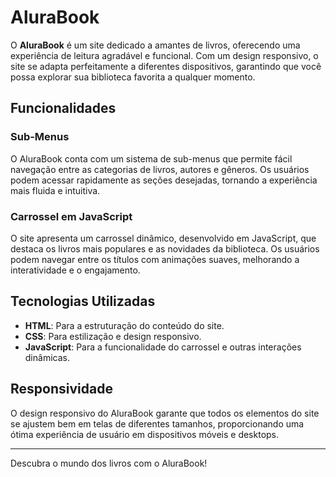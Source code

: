 # AluraBook

O **AluraBook** é um site dedicado a amantes de livros, oferecendo uma experiência de leitura agradável e funcional. Com um design responsivo, o site se adapta perfeitamente a diferentes dispositivos, garantindo que você possa explorar sua biblioteca favorita a qualquer momento.

## Funcionalidades

### Sub-Menus
O AluraBook conta com um sistema de sub-menus que permite fácil navegação entre as categorias de livros, autores e gêneros. Os usuários podem acessar rapidamente as seções desejadas, tornando a experiência mais fluida e intuitiva.

### Carrossel em JavaScript
O site apresenta um carrossel dinâmico, desenvolvido em JavaScript, que destaca os livros mais populares e as novidades da biblioteca. Os usuários podem navegar entre os títulos com animações suaves, melhorando a interatividade e o engajamento.

## Tecnologias Utilizadas

- **HTML**: Para a estruturação do conteúdo do site.
- **CSS**: Para estilização e design responsivo.
- **JavaScript**: Para a funcionalidade do carrossel e outras interações dinâmicas.

## Responsividade
O design responsivo do AluraBook garante que todos os elementos do site se ajustem bem em telas de diferentes tamanhos, proporcionando uma ótima experiência de usuário em dispositivos móveis e desktops.

---

Descubra o mundo dos livros com o AluraBook!
